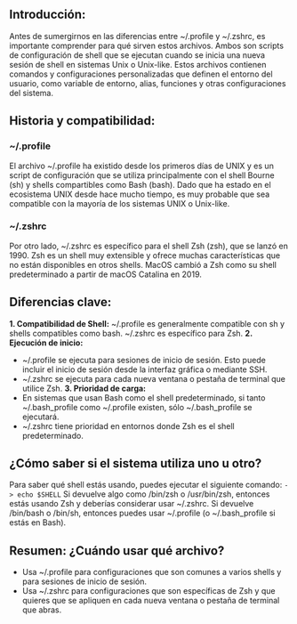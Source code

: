 ## Introducción:
Antes de sumergirnos en las diferencias entre ~/.profile y ~/.zshrc, es importante comprender para qué sirven estos archivos. Ambos son scripts de configuración de shell que se ejecutan cuando se inicia una nueva sesión de shell en sistemas Unix o Unix-like. Estos archivos contienen comandos y configuraciones personalizadas que definen el entorno del usuario, como variable de entorno, alias, funciones y otras configuraciones del sistema.
## Historia y compatibilidad:
### ~/.profile
El archivo ~/.profile ha existido desde los primeros días de UNIX y es un script de configuración que se utiliza principalmente con el shell Bourne (sh) y shells compartibles como Bash (bash). Dado que ha estado en el ecosistema UNIX desde hace mucho tiempo, es muy probable que sea compatible con la mayoría de los sistemas UNIX o Unix-like.
### ~/.zshrc
Por otro lado, ~/.zshrc es específico para el shell Zsh (zsh), que se lanzó en 1990. Zsh es un shell muy extensible y ofrece muchas características que no están disponibles en otros shells. MacOS cambió a Zsh como su shell predeterminado a partir de macOS Catalina en 2019.
## Diferencias clave:
**1. Compatibilidad de Shell:** ~/.profile es generalmente compatible con sh y shells compatibles como bash. ~/.zshrc es específico para Zsh.
**2. Ejecución de inicio:**
- ~/.profile se ejecuta para sesiones de inicio de sesión. Esto puede incluir el inicio de sesión desde la interfaz gráfica o mediante SSH.
- ~/.zshrc se ejecuta para cada nueva ventana o pestaña de terminal que utilice Zsh.
**3. Prioridad de carga:**
- En sistemas que usan Bash como el shell predeterminado, si tanto ~/.bash_profile como ~/.profile existen, sólo ~/.bash_profile se ejecutará.
- ~/.zshrc tiene prioridad en entornos donde Zsh es el shell predeterminado.
## ¿Cómo saber si el sistema utiliza uno u otro?
Para saber qué shell estás usando, puedes ejecutar el siguiente comando:
`-> echo $SHELL`
Si devuelve algo como /bin/zsh o /usr/bin/zsh, entonces estás usando Zsh y deberías considerar usar ~/.zshrc. Si devuelve /bin/bash o /bin/sh, entonces puedes usar ~/.profile (o ~/.bash_profile si estás en Bash).
## Resumen: ¿Cuándo usar qué archivo?
- Usa ~/.profile para configuraciones que son comunes a varios shells y para sesiones de inicio de sesión.
- Usa ~/.zshrc para configuraciones que son específicas de Zsh y que quieres que se apliquen en cada nueva ventana o pestaña de terminal que abras.